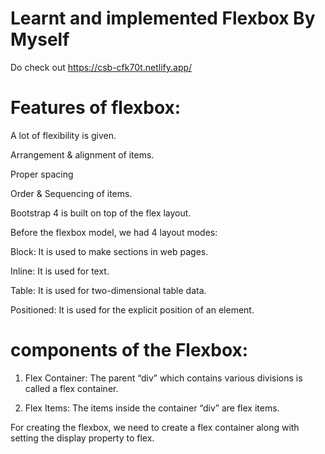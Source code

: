 # Learnt and implemented Flexbox By Myself 

Do check out  https://csb-cfk70t.netlify.app/

# Features of flexbox:

 A lot of flexibility is given.
 
Arrangement & alignment of items.

Proper spacing

Order & Sequencing of items.
 
Bootstrap 4 is built on top of the flex layout.

Before the flexbox model, we had 4 layout modes:


Block: It is used to make sections in web pages.

Inline: It is used for text.

Table: It is used for two-dimensional table data.

Positioned: It is used for the explicit position of an element.

# components of the Flexbox:

1) Flex Container: The parent “div” which contains various divisions is called a flex container.

2) Flex Items: The items inside the container “div” are flex items.


For creating the flexbox, we need to create a flex container along with setting the display property to flex.

<!DOCTYPE html>
 
 <html>
 
<head>
    <title>Flexbox -CSS-Layout-Learning</title>            
     <style>
    .flex-container {
        display: flex;
        background-color: #32a852;
    }
     
    
    .flex-container div {
         background-color: #c9d1cb;
         margin: 10px;
         padding: 10px;
    }
     
    </style>
</head>
 
<body>
    <h2></h2>
    <h4> Flexbox</h4>
    <div class="flex-container">
        <div>Item1</div>
        <div>Item2</div>
        <div>Item3</div>
    </div>
</body>
 
</html>




# Flexbox Axes: 
While working with Flexbox, we deal with 2 axes:

1) Main Axis

2) Cross Axis


Main Axis:By default, the main axis runs from left to right.
Main Start: The start of the main axis is called Main Start.
Main Size: The length between Main Start and Main End is called Main Size.
Main End: The endpoint is called Main End.

# Main And Cross Axis

1)left to right:

2)flex-direction: row;
right to left:

3)flex-direction: row-reverse;
top to bottom:

4)flex-direction: column;
bottom to top:

5)flex-direction: column-reverse;
Cross Axis: The cross axis will be perpendicular to the main axis.

By default, Cross Axis runs perpendicular to the Main Axis i.e. from top to bottom.

1) Cross Start: The start of the Cross axis is called Cross Start.

2) Cross Size: The length between Cross Start and Cross End is called Cross Size.  
      
3) Cross End: The endpoint is called Cross End.

